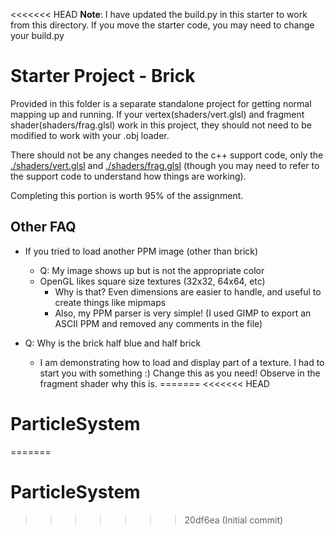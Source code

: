 <<<<<<< HEAD
**Note**: I have updated the build.py in this starter to work from this directory. If you move the starter code, you may need to change your build.py

# Starter Project - Brick

Provided in this folder is a separate standalone project for getting normal mapping up and running. If your vertex(shaders/vert.glsl) and fragment shader(shaders/frag.glsl) work in this project, they should not need to be modified to work with your .obj loader.

There should not be any changes needed to the c++ support code, only the [./shaders/vert.glsl](./shaders/vert.glsl) and [./shaders/frag.glsl](./shaders/frag.glsl) (though you may need to refer to the support code to understand how things are working).

Completing this portion is worth 95% of the assignment.

## Other FAQ

- If you tried to load another PPM image (other than brick)
  - Q: My image shows up but is not the appropriate color
  - OpenGL likes square size textures (32x32, 64x64, etc)
    - Why is that? Even dimensions are easier to handle, and useful to create things like mipmaps
    - Also, my PPM parser is very simple! (I used GIMP to export an ASCII PPM and removed any comments in the file)

- Q: Why is the brick half blue and half brick
  - I am demonstrating how to load and display part of a texture. I had to start you with something :) Change this as you need! Observe in the fragment shader why this is.
=======
<<<<<<< HEAD
# ParticleSystem
=======

# ParticleSystem
>>>>>>> 20df6ea (Initial commit)
